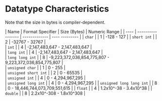 # Datatype Characteristics
Note that the size in bytes is compiler-dependent.

| Name |  Format Specifier |  Size (Bytes) | Numeric Range |
| ---- | ----------------- | ------------- | ---- --------- |
| `char` |  | 1 | -128 - 127 | 
| `short int` |  | 2 | -32767 - 32767 |  
| `int` |   | 4 | -2,147,483,647 - 2,147,483,647 |  
| `long int` |  |  4 | -2,147,483,647 - 2,147,483,647 |  
| `long long int` |  | 8 | -9,223,372,036,854,775,807 - 9,223,372,036,854,775,807 |  
| `unsigned char` |  | 1 | 0 - 255 |  
| `unsigned short int` |  | 2 | 0 - 65535 |   
| `unsigned int` |  | 4 | 0 - 4,294,967,295 |  
| `unsigned long int` |  | 4 | 0 - 4,294,967,295 | 
| `unsigned long long int`  |  | 8 | 0 - 18,446,744,073,709,551,615 | 
| `float` |  | 4 | 1.2x10^-38 - 3.4x10^38 | 
| `double` |  | 8 | 2.2x10^-308 - 1.8x10^308 | 
